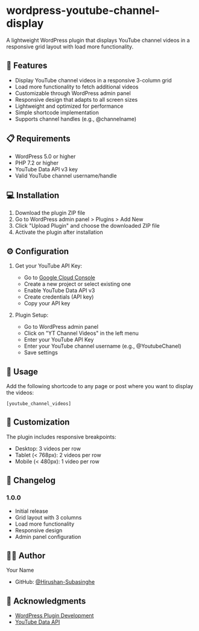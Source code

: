 # wordpress-youtube-channel-display
A lightweight WordPress plugin that displays YouTube channel videos in a responsive grid layout with load more functionality.

## 🚀 Features

- Display YouTube channel videos in a responsive 3-column grid
- Load more functionality to fetch additional videos
- Customizable through WordPress admin panel
- Responsive design that adapts to all screen sizes
- Lightweight and optimized for performance
- Simple shortcode implementation
- Supports channel handles (e.g., @channelname)

## 📋 Requirements

- WordPress 5.0 or higher
- PHP 7.2 or higher
- YouTube Data API v3 key
- Valid YouTube channel username/handle

## 💻 Installation

1. Download the plugin ZIP file
2. Go to WordPress admin panel > Plugins > Add New
3. Click "Upload Plugin" and choose the downloaded ZIP file
4. Activate the plugin after installation

## ⚙️ Configuration

1. Get your YouTube API Key:
   - Go to [Google Cloud Console](https://console.cloud.google.com)
   - Create a new project or select existing one
   - Enable YouTube Data API v3
   - Create credentials (API key)
   - Copy your API key

2. Plugin Setup:
   - Go to WordPress admin panel
   - Click on "YT Channel Videos" in the left menu
   - Enter your YouTube API Key
   - Enter your YouTube channel username (e.g., @YoutubeChanel)
   - Save settings

## 🎯 Usage

Add the following shortcode to any page or post where you want to display the videos:

```
[youtube_channel_videos]
```

## 🎨 Customization

The plugin includes responsive breakpoints:
- Desktop: 3 videos per row
- Tablet (< 768px): 2 videos per row
- Mobile (< 480px): 1 video per row

## 📝 Changelog

### 1.0.0
- Initial release
- Grid layout with 3 columns
- Load more functionality
- Responsive design
- Admin panel configuration


## 👨‍💻 Author

Your Name
- GitHub: [@Hirushan-Subasinghe](https://github.com/Hirushan-Subasinghe)

## 🙏 Acknowledgments

- [WordPress Plugin Development](https://developer.wordpress.org/plugins/)
- [YouTube Data API](https://developers.google.com/youtube/v3)
